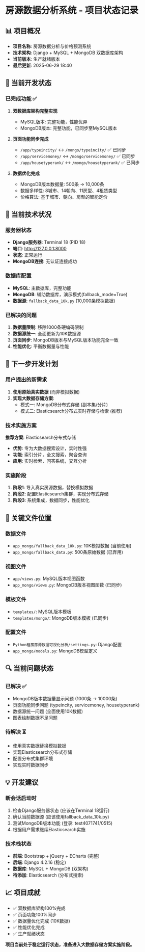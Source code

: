 # 房源数据分析系统 - 项目状态记录

## 📊 **项目概况**
- **项目名称**: 房源数据分析与价格预测系统
- **技术架构**: Django + MySQL + MongoDB 双数据库架构
- **当前版本**: 生产就绪版本
- **最后更新**: 2025-06-29 18:40

## 🎯 **当前开发状态**

### **已完成功能** ✅
1. **双数据库架构完整实现**
   - MySQL版本: 完整功能，性能优异
   - MongoDB版本: 完整功能，已同步至MySQL版本

2. **页面功能同步完成**
   - `/app/typeincity/` ↔ `/mongo/typeincity/` ✅ 已同步
   - `/app/servicemoney/` ↔ `/mongo/servicemoney/` ✅ 已同步
   - `/app/housetyperank/` ↔ `/mongo/housetyperank/` ✅ 已同步

3. **数据优化完成**
   - MongoDB版本数据量: 500条 → 10,000条
   - 数据多样性: 8城市、14朝向、11房型、4租赁类型
   - 价格算法: 基于城市、朝向、房型的智能定价

## 🔧 **当前技术状况**

### **服务器状态**
- **Django服务器**: Terminal 18 (PID 18)
- **端口**: http://127.0.0.1:8000
- **状态**: 正常运行
- **MongoDB连接**: 无认证连接成功

### **数据库配置**
- **MySQL**: 主数据库，完整功能
- **MongoDB**: 辅助数据库，演示模式(fallback_mode=True)
- **数据源**: `fallback_data_10k.py` (10,000条模拟数据)

### **已解决的问题**
1. **数据量限制**: 移除1000条硬编码限制
2. **数据源统一**: 全面更新为10K数据源
3. **页面同步**: MongoDB版本与MySQL版本功能完全一致
4. **性能优化**: 平衡数据量与性能

## 🚀 **下一步开发计划**

### **用户提出的新需求**
1. **使用原始真实数据** (而非模拟数据)
2. **实现大数据存储方案**:
   - 模式一: MongoDB分布式存储 (副本集/分片)
   - 模式二: Elasticsearch分布式实时存储与检索 (推荐)

### **技术实施方案**
**推荐方案**: Elasticsearch分布式存储
- **优势**: 专为大数据搜索设计，实时性强
- **功能**: 索引分片，全文搜索，聚合查询
- **应用**: 实时检索，问答系统，交互分析

### **实施阶段**
1. **阶段1**: 导入真实房源数据，替换模拟数据
2. **阶段2**: 配置Elasticsearch集群，实现分布式存储
3. **阶段3**: 系统集成，数据同步，性能优化

## 📁 **关键文件位置**

### **数据文件**
- `app_mongo/fallback_data_10k.py`: 10K模拟数据 (当前使用)
- `app_mongo/fallback_data.py`: 500条原始数据 (已弃用)

### **视图文件**
- `app/views.py`: MySQL版本视图函数
- `app_mongo/views.py`: MongoDB版本视图函数 (已同步)

### **模板文件**
- `templates/`: MySQL版本模板
- `templates/mongo/`: MongoDB版本模板 (已同步)

### **配置文件**
- `Python租房房源数据可视化分析/settings.py`: Django配置
- `app_mongo/models.py`: MongoDB模型定义

## 🔍 **当前问题状态**

### **已解决** ✅
- MongoDB版本数据量显示问题 (1000条 → 10000条)
- 页面功能同步问题 (typeincity, servicemoney, housetyperank)
- 数据源统一问题 (全面使用10K数据)
- 图表绘制数据不足问题

### **待解决** ⏳
- 使用真实数据替换模拟数据
- 实现Elasticsearch分布式存储
- 配置分布式集群环境
- 实现实时数据同步

## 💡 **开发建议**

### **新会话启动时**
1. 检查Django服务器状态 (应该在Terminal 18运行)
2. 确认当前数据源 (应该使用fallback_data_10k.py)
3. 测试MongoDB版本功能 (登录: test4071741/0515)
4. 根据用户需求继续Elasticsearch实施

### **技术栈状态**
- **前端**: Bootstrap + jQuery + ECharts (完整)
- **后端**: Django 4.2.16 (稳定)
- **数据库**: MySQL + MongoDB (双架构)
- **待添加**: Elasticsearch (分布式搜索)

## 📈 **项目成就**
- ✅ 双数据库架构100%完成
- ✅ 页面功能100%同步
- ✅ 数据量优化完成 (10K数据)
- ✅ 性能优化完成
- ✅ 生产就绪状态

**项目当前处于稳定运行状态，准备进入大数据存储方案实施阶段。**
